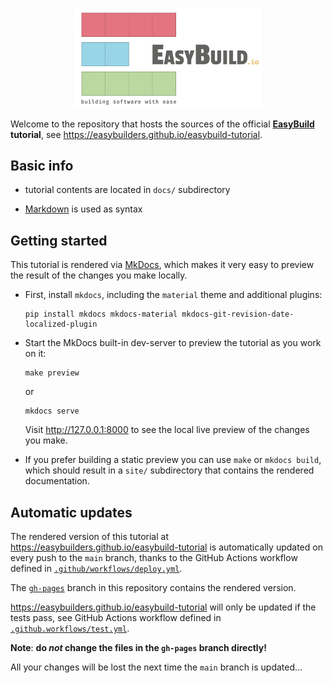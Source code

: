 <p align="center"><img src="./docs/img/easybuild_logo_alpha.png" width="300px"/></p>

Welcome to the repository that hosts the sources of the official **[EasyBuild](https://easybuild.io)
tutorial**, see https://easybuilders.github.io/easybuild-tutorial.

## Basic info

* tutorial contents are located in ``docs/`` subdirectory

* [Markdown](https://daringfireball.net/projects/markdown) is used as syntax

## Getting started

This tutorial is rendered via [MkDocs](https://www.mkdocs.org/),
which makes it very easy to preview the result of the changes you make locally.

* First, install ``mkdocs``, including the `material` theme and additional plugins:

      pip install mkdocs mkdocs-material mkdocs-git-revision-date-localized-plugin

* Start the MkDocs built-in dev-server to preview the tutorial as you work on it:

      make preview

  or

      mkdocs serve

  Visit http://127.0.0.1:8000 to see the local live preview of the changes you make.

* If you prefer building a static preview you can use ``make`` or ``mkdocs build``,
  which should result in a ``site/`` subdirectory that contains the rendered documentation.


## Automatic updates

The rendered version of this tutorial at https://easybuilders.github.io/easybuild-tutorial
is automatically updated on every push to the ``main`` branch,
thanks to the GitHub Actions workflow defined in
[``.github/workflows/deploy.yml``](https://github.com/easybuilders/easybuild-tutorial/blob/main/.github/workflows/deploy.yml).

The [``gh-pages``](https://github.com/easybuilders/easybuild-tutorial/tree/gh-pages) branch in this repository contains the rendered version.

https://easybuilders.github.io/easybuild-tutorial will only be updated if the tests pass,
see GitHub Actions workflow defined in
[``.github.workflows/test.yml``](https://github.com/easybuilders/easybuild-tutorial/blob/main/.github/workflows/test.yml).

**Note**: **do *not* change the files in the ``gh-pages`` branch directly!**

All your changes will be lost the next time the ``main`` branch is updated...
